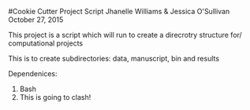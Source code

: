 
#Cookie Cutter Project Script
Jhanelle Williams & Jessica O'Sullivan October 27, 2015

This project is a script which will run to create a direcrotry structure for/
computational projects

This is to create subdirectories: data, manuscript, bin and results

Dependenices:
1. Bash
2. This is going to clash! 

